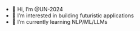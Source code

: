 - 👋 Hi, I’m @UN-2024
- 👀 I’m interested in building futuristic applications
- 🌱 I’m currently learning NLP/ML/LLMs

